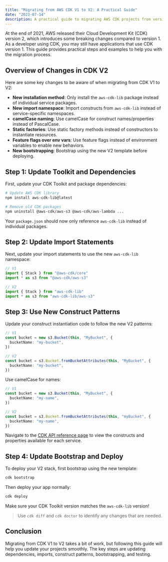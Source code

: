 ```yaml
---
title: "Migrating from AWS CDK V1 to V2: A Practical Guide"
date: "2023-07-14"
description: A practical guide to migrating AWS CDK projects from version 1 to 2 by updating dependencies, imports, construct patterns, bootstrapping, and validating changes.
---
```


At the end of 2021, AWS released their Cloud Development Kit (CDK) version 2, which introduces some breaking changes compared to version 1. As a developer using CDK, you may still have applications that use CDK version 1. This guide provides practical steps and examples to help you with the migration process.

## Overview of Changes in CDK V2

Here are some key changes to be aware of when migrating from CDK V1 to V2:

- **New installation method**: Only install the `aws-cdk-lib` package instead of individual service packages.
- **New import namespace**: Import constructs from `aws-cdk-lib` instead of service-specific namespaces.
- **camelCase naming**: Use camelCase for construct names/properties instead of PascalCase.
- **Static factories**: Use static factory methods instead of constructors to instantiate resources.
- **Feature flags over env vars**: Use feature flags instead of environment variables to enable new behaviors.
- **New bootstrapping**: Bootstrap using the new V2 template before deploying.

## Step 1: Update Toolkit and Dependencies

First, update your CDK Toolkit and package dependencies:

```bash
# Update AWS CDK library
npm install aws-cdk-lib@latest

# Remove old CDK packages
npm uninstall @aws-cdk/aws-s3 @aws-cdk/aws-lambda ...
```

Your `package.json` should now only reference `aws-cdk-lib` instead of individual packages.

## Step 2: Update Import Statements

Next, update your import statements to use the new `aws-cdk-lib` namespace:

```ts
// V1
import { Stack } from "@aws-cdk/core"
import * as s3 from "@aws-cdk/aws-s3"

// V2
import { Stack } from "aws-cdk-lib"
import * as s3 from "aws-cdk-lib/aws-s3"
```

## Step 3: Use New Construct Patterns

Update your construct instantiation code to follow the new V2 patterns:

```ts
// V1
const bucket = new s3.Bucket(this, "MyBucket", {
  bucketName: "my-bucket",
})

// V2
const bucket = s3.Bucket.fromBucketAttributes(this, "MyBucket", {
  bucketName: "my-bucket",
})
```

Use camelCase for names:

```ts
// V1
const bucket = new s3.Bucket(this, "MyBucket", {
  bucketName: "my-name",
})

// V2
const bucket = s3.Bucket.fromBucketAttributes(this, "myBucket", {
  bucketName: "my-name",
})
```

Navigate to the [CDK API reference page](https://docs.aws.amazon.com/cdk/api/v2/docs/aws-construct-library.html) to view the constructs and properties available for each service.

## Step 4: Update Bootstrap and Deploy

To deploy your V2 stack, first bootstrap using the new template:

```bash
cdk bootstrap
```

Then deploy your app normally:

```bash
cdk deploy
```

Make sure your CDK Toolkit version matches the `aws-cdk-lib` version!

> Use `cdk diff` and `cdk doctor` to identify any changes that are needed.

## Conclusion

Migrating from CDK V1 to V2 takes a bit of work, but following this guide will help you update your projects smoothly. The key steps are updating dependencies, imports, construct patterns, bootstrapping, and testing.
